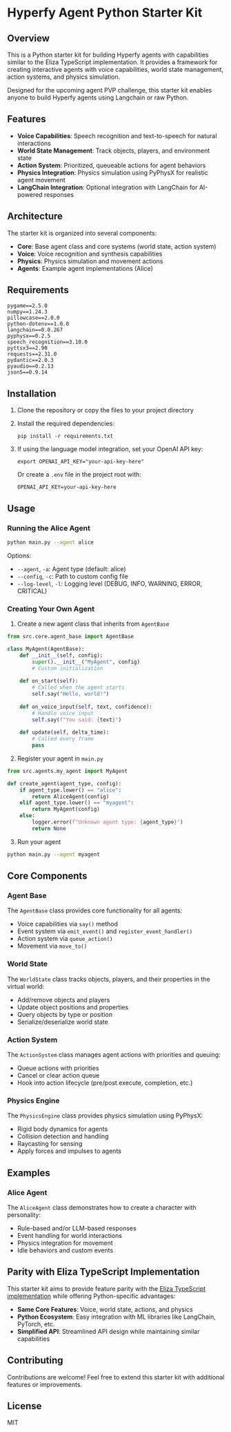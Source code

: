 # Hyperfy Agent Python Starter Kit

## Overview

This is a Python starter kit for building Hyperfy agents with capabilities similar to the Eliza TypeScript implementation. It provides a framework for creating interactive agents with voice capabilities, world state management, action systems, and physics simulation.

Designed for the upcoming agent PVP challenge, this starter kit enables anyone to build Hyperfy agents using Langchain or raw Python.

## Features

- **Voice Capabilities**: Speech recognition and text-to-speech for natural interactions
- **World State Management**: Track objects, players, and environment state
- **Action System**: Prioritized, queueable actions for agent behaviors
- **Physics Integration**: Physics simulation using PyPhysX for realistic agent movement
- **LangChain Integration**: Optional integration with LangChain for AI-powered responses

## Architecture

The starter kit is organized into several components:

- **Core**: Base agent class and core systems (world state, action system)
- **Voice**: Voice recognition and synthesis capabilities
- **Physics**: Physics simulation and movement actions
- **Agents**: Example agent implementations (Alice)

## Requirements

```
pygame==2.5.0
numpy==1.24.3
pillowcase==2.0.0
python-dotenv==1.0.0
langchain==0.0.267
pyphysx==0.2.5
speech_recognition==3.10.0
pyttsx3==2.90
requests==2.31.0
pydantic==2.0.3
pyaudio==0.2.13
json5==0.9.14
```

## Installation

1. Clone the repository or copy the files to your project directory

2. Install the required dependencies:
   ```
   pip install -r requirements.txt
   ```

3. If using the language model integration, set your OpenAI API key:
   ```
   export OPENAI_API_KEY="your-api-key-here"
   ```
   
   Or create a `.env` file in the project root with:
   ```
   OPENAI_API_KEY=your-api-key-here
   ```

## Usage

### Running the Alice Agent

```bash
python main.py --agent alice
```

Options:
- `--agent`, `-a`: Agent type (default: alice)
- `--config`, `-c`: Path to custom config file
- `--log-level`, `-l`: Logging level (DEBUG, INFO, WARNING, ERROR, CRITICAL)

### Creating Your Own Agent

1. Create a new agent class that inherits from `AgentBase`

```python
from src.core.agent_base import AgentBase

class MyAgent(AgentBase):
    def __init__(self, config):
        super().__init__("MyAgent", config)
        # Custom initialization
        
    def on_start(self):
        # Called when the agent starts
        self.say("Hello, world!")
        
    def on_voice_input(self, text, confidence):
        # Handle voice input
        self.say(f"You said: {text}")
        
    def update(self, delta_time):
        # Called every frame
        pass
```

2. Register your agent in `main.py`

```python
from src.agents.my_agent import MyAgent

def create_agent(agent_type, config):
    if agent_type.lower() == "alice":
        return AliceAgent(config)
    elif agent_type.lower() == "myagent":
        return MyAgent(config)
    else:
        logger.error(f"Unknown agent type: {agent_type}")
        return None
```

3. Run your agent

```bash
python main.py --agent myagent
```

## Core Components

### Agent Base

The `AgentBase` class provides core functionality for all agents:

- Voice capabilities via `say()` method
- Event system via `emit_event()` and `register_event_handler()`
- Action system via `queue_action()`
- Movement via `move_to()`

### World State

The `WorldState` class tracks objects, players, and their properties in the virtual world:

- Add/remove objects and players
- Update object positions and properties
- Query objects by type or position
- Serialize/deserialize world state

### Action System

The `ActionSystem` class manages agent actions with priorities and queuing:

- Queue actions with priorities
- Cancel or clear action queue
- Hook into action lifecycle (pre/post execute, completion, etc.)

### Physics Engine

The `PhysicsEngine` class provides physics simulation using PyPhysX:

- Rigid body dynamics for agents
- Collision detection and handling
- Raycasting for sensing
- Apply forces and impulses to agents

## Examples

### Alice Agent

The `AliceAgent` class demonstrates how to create a character with personality:

- Rule-based and/or LLM-based responses
- Event handling for world interactions
- Physics integration for movement
- Idle behaviors and custom events

## Parity with Eliza TypeScript Implementation

This starter kit aims to provide feature parity with the [Eliza TypeScript implementation](https://github.com/elizaOS/eliza-3d-hyperfy-starter) while offering Python-specific advantages:

- **Same Core Features**: Voice, world state, actions, and physics
- **Python Ecosystem**: Easy integration with ML libraries like LangChain, PyTorch, etc.
- **Simplified API**: Streamlined API design while maintaining similar capabilities

## Contributing

Contributions are welcome! Feel free to extend this starter kit with additional features or improvements.

## License

MIT
